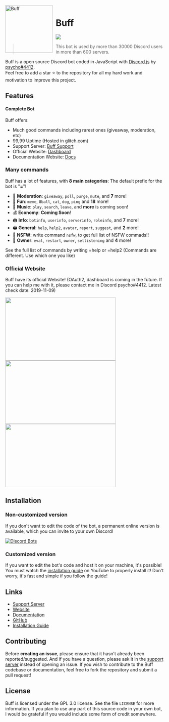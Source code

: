 <img width="150" height="150" align="left" style="float: left; margin: 0 10px 0 0;" alt="Buff" src="https://cdn.discordapp.com/avatars/637650540561694730/7da77a0cfbf0d1f2b0ba1d91e4032908.png?size=2048">  

  # Buff

[![](https://img.shields.io/discord/565048515357835264.svg?logo=discord&colorB=7289DA)](http://buffbot.7m.pl/)

> This bot is used by more than 30000 Discord users in more than 600 servers.

Buff is a open source Discord bot coded in JavaScript with [Discord.js](https://discord.js.org) by [psycho#4412](https://discordapp.com/invite/CaBVadF).  
Feel free to add a star ⭐ to the repository for all my hard work and motivation to improve this project.

## Features

#### Complete Bot

Buff offers:
*   Much good commands including rarest ones (giveaway, moderation, etc)
*   99,99 Uptime (Hosted in glitch.com)
*   Support Server: [Buff Support](https://discordapp.com/invite/CaBVadF)
*   Official Website: [Dashboard](http://buffbot.7m.pl/)
*   Documentation Website: [Docs](http://buffbot.7m.pl/docs/)

### Many commands

Buff has a lot of features, with **8 main categories**:
The default prefix for the bot is "**=**"!
*   🚓 **Moderation**: `giveaway`, `poll`, `purge`, `mute`, and **7** more! 
*   👻 **Fun**: `meme`, `8ball`, `cat`, `dog`, `ping` and **18** more! 
*   🎵 **Music**: `play`, `search`, `leave`, and **more** is coming soon! 
*   💰 **Economy**: **Coming Soon**! 
*   🖨️ **Info**: `botinfo`, `userinfo`, `serverinfo`, `roleinfo`, and **7** more! 
*   🖨️ **General**: `help`, `help2`, `avatar`, `report`, `suggest`, and **2** more! 
*   🚓 **NSFW**: write command `nsfw`, to get full list of NSFW commads!! 
*   👑 **Owner**: `eval`, `restart`, `owner`, `setlistening` and **4** more!

See the full list of commands by writing =help or =help2 (Commands are different. Use which one you like)

### Official Website

Buff have its official Website! (OAuth2, dashboard is coming in the future. If you can help me with it, please contact me in Discord psycho#4412. Latest check date: 2019-11-09)

<img align="left" style="float: centrer; margin: 0 10px 0 0;" src="http://buffbot.7m.pl/images/1.png" height="200" width="350"/>
<img align="center" style="float: left; margin: 0 10px 0 0;" src="http://buffbot.7m.pl/images/2.png" height="200" width="350"/>
<img align="center" style="float: centrer; margin: 0 10px 0 0;" src="http://buffbot.7m.pl/images/3.png" height="200" width="350"/>

## Installation

### Non-customized version

If you don't want to edit the code of the bot, a permanent online version is available, which you can invite to your own Discord!   

[![Discord Bots](https://discordbots.org/api/widget/5574457198926888777.svg)](https://discordbots.org/bot/55744885719892688897)

### Customized version

If you want to edit the bot's code and host it on your machine, it's possible!  
You must watch the [installation guide](youtube.com) on YouTube to properly install it! Don't worry, it's fast and simple if you follow the guide!

## Links

*   [Support Server](https://discordapp.com/invite/CaBVadF)
*   [Website](http://buffbot.7m.pl/)
*   [Documentation](http://buffbot.7m.pl/docs/)
*   [GitHub](https://github.com/DNDCoding/Buff)
*   [Installation Guide](youtube.com)

## Contributing

Before **creating an issue**, please ensure that it hasn't already been reported/suggested.
And if you have a question, please ask it in the [support server](https://discordapp.com/invite/CaBVadF) instead of opening an issue.
If you wish to contribute to the Buff codebase or documentation, feel free to fork the repository and submit a pull request!

## License

Buff is licensed under the GPL 3.0 license. See the file `LICENSE` for more information. If you plan to use any part of this source code in your own bot, I would be grateful if you would include some form of credit somewhere.
